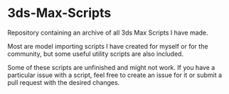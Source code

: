 # 3ds-Max-Scripts
Repository containing an archive of all 3ds Max Scripts I have made.

Most are model importing scripts I have created for myself or for the community, but some useful utility scripts are also included.

Some of these scripts are unfinished and might not work. If you have a particular issue with a script, feel free to create an issue for it or submit a pull request with the desired changes.
